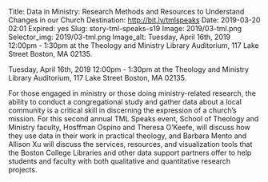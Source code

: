 Title: Data in Ministry: Research Methods and Resources to Understand Changes in our Church
Destination: http://bit.ly/tmlspeaks
Date: 2019-03-20 02:01
Expired:  yes
Slug: story-tml-speaks-s19
Image: 2019/03-tml.png
Selector_img: 2019/03-tml.png
Image_alt: Tuesday, April 16th, 2019 12:00pm - 1:30pm at the Theology and Ministry Library Auditorium, 117 Lake Street Boston, MA 02135. 

Tuesday, April 16th, 2019 12:00pm - 1:30pm at the Theology and Ministry Library Auditorium, 117 Lake Street Boston, MA 02135. 

For those engaged in ministry or those doing ministry-related research, the ability to conduct a congregational study and gather data about a local community is a critical skill in discerning the expression of a church’s mission. For this second annual TML Speaks event, School of Theology and Ministry faculty, Hosffman Ospino and Theresa O’Keefe, will discuss how they use data in their work in practical theology, and Barbara Mento and Allison Xu will discuss the services, resources, and visualization tools that the Boston College Libraries and other data support partners offer to help students and faculty with both qualitative and quantitative research projects.  
